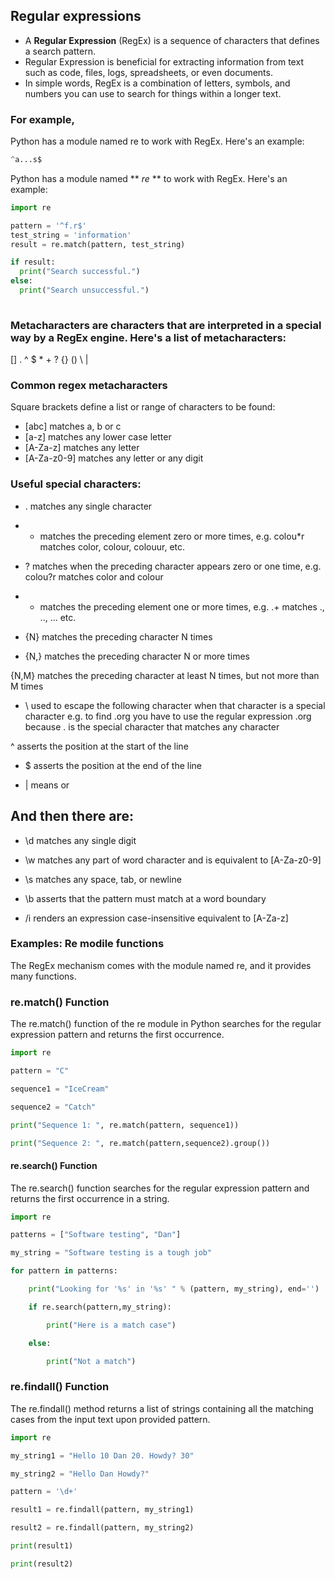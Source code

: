 ## Regular expressions

- A __Regular Expression__ (RegEx) is a sequence of characters that defines a search pattern. 
-  Regular Expression is beneficial for extracting information from text such as code, files, logs, spreadsheets, or even documents. 
- In simple words, RegEx is a combination of letters, symbols, and numbers you can use to search for things within a longer text. 
### For example,
Python has a module named re to work with RegEx. Here's an example:
```python
^a...s$
```

Python has a module named ** _re_ ** to work with RegEx. Here's an example:

```python
import re

pattern = '^f.r$'
test_string = 'information'
result = re.match(pattern, test_string)

if result:
  print("Search successful.")
else:
  print("Search unsuccessful.")	
  
```
### Metacharacters are characters that are interpreted in a special way by a RegEx engine. Here's a list of metacharacters:

[] . ^ $ * + ? {} () \ |

### Common regex metacharacters
Square brackets define a list or range of characters to be found:

- [abc] matches a, b or c
- [a-z] matches any lower case letter
- [A-Za-z] matches any letter
- [A-Za-z0-9] matches any letter or any digit

### Useful special characters:

- . matches any single character

- * matches the preceding element zero or more times, e.g. colou*r matches color, colour, colouur, etc.

- ? matches when the preceding character appears zero or one time, e.g. colou?r matches color and colour

- + matches the preceding element one or more times, e.g. .+ matches ., .., ... etc.

- {N} matches the preceding character N times

- {N,} matches the preceding character N or more times

{N,M} matches the preceding character at least N times, but not more than M times

- \ used to escape the following character when that character is a special character e.g. to find .org you have to use the regular expression \.org because . is the special character that matches any character

^ asserts the position at the start of the line

- $ asserts the position at the end of the line

- | means or

## And then there are:

- \d matches any single digit

- \w matches any part of word character and is equivalent to [A-Za-z0-9]

- \s matches any space, tab, or newline

- \b asserts that the pattern must match at a word boundary

- /i renders an expression case-insensitive equivalent to [A-Za-z]

### Examples: Re modile functions
The RegEx mechanism comes with the module named re, and it provides many functions.

### re.match() Function

The re.match() function of the re module in Python searches for the regular expression pattern and returns the first occurrence. 

```python
import re

pattern = "C"

sequence1 = "IceCream"

sequence2 = "Catch"

print("Sequence 1: ", re.match(pattern, sequence1))

print("Sequence 2: ", re.match(pattern,sequence2).group())
```

#### re.search() Function

The re.search() function searches for the regular expression pattern and returns the first occurrence in a string.

```python
import re

patterns = ["Software testing", "Dan"]

my_string = "Software testing is a tough job"

for pattern in patterns:

    print("Looking for '%s' in '%s' " % (pattern, my_string), end='')

    if re.search(pattern,my_string):

        print("Here is a match case")

    else:

        print("Not a match")
```

### re.findall() Function

The re.findall() method returns a list of strings containing all the matching cases from the input text upon provided pattern.
```python
import re

my_string1 = "Hello 10 Dan 20. Howdy? 30"

my_string2 = "Hello Dan Howdy?"

pattern = '\d+'

result1 = re.findall(pattern, my_string1)

result2 = re.findall(pattern, my_string2)

print(result1)

print(result2)
```
